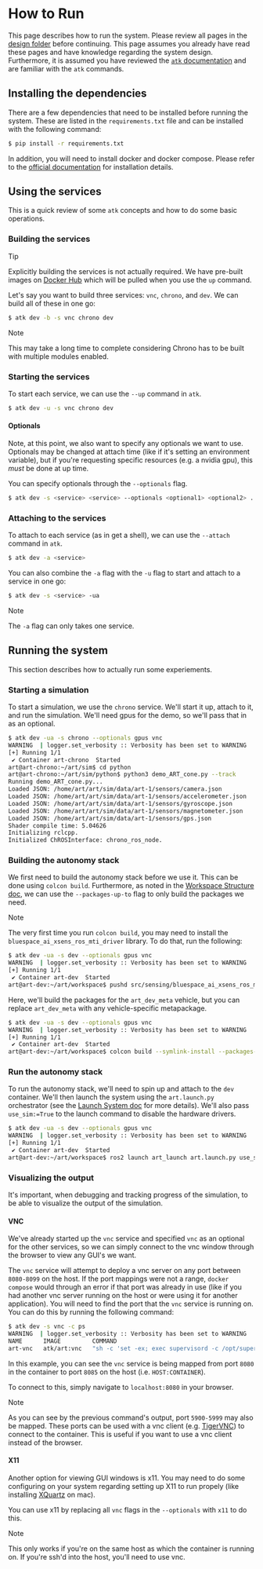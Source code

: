 # How to Run

This page describes how to run the system. Please review all pages in the [design folder](../design/) before continuing. This page assumes you already have read these pages and have knowledge regarding the system design. Furthermore, it is assumed you have reviewed the [`atk` documentation](https://projects.sbel.org/autonomy-toolkit) and are familiar with the `atk` commands.

## Installing the dependencies

There are a few dependencies that need to be installed before running the system. These are listed in the `requirements.txt` file and can be installed with the following command:

```bash
$ pip install -r requirements.txt
```

In addition, you will need to install docker and docker compose. Please refer to the [official documentation](https://www.docker.com/get-started/) for installation details.

## Using the services

This is a quick review of some `atk` concepts and how to do some basic operations.

### Building the services

> [!TIP]
> Explicitly building the services is not actually required. We have pre-built images on [Docker Hub](https://hub.docker.com/repository/docker/uwsbel/art/general) which will be pulled when you use the `up` command.

Let's say you want to build three services: `vnc`, `chrono`, and `dev`. We can build all of these in one go:

```bash
$ atk dev -b -s vnc chrono dev
```

> [!NOTE]
> This may take a long time to complete considering Chrono has to be built with multiple modules enabled.

### Starting the services

To start each service, we can use the `--up` command in `atk`.

```bash
$ atk dev -u -s vnc chrono dev
```

#### Optionals

Note, at this point, we also want to specify any optionals we want to use. Optionals may be changed at attach time (like if it's setting an environment variable), but if you're requesting specific resources (e.g. a nvidia gpu), this _must_ be done at up time.

You can specify optionals through the `--optionals` flag.

```bash
$ atk dev -s <service> <service> --optionals <optional1> <optional2> ...
```

### Attaching to the services

To attach to each service (as in get a shell), we can use the `--attach` command in `atk`.

```bash
$ atk dev -a <service>
```

You can also combine the `-a` flag with the `-u` flag to start and attach to a service in one go:

```bash
$ atk dev -s <service> -ua
```

> [!NOTE]
> The `-a` flag can only takes one service.

## Running the system

This section describes how to actually run some experiements.

### Starting a simulation

To start a simulation, we use the `chrono` service. We'll start it up, attach to it, and run the simulation. We'll need gpus for the demo, so we'll pass that in as an optional.

```bash
$ atk dev -ua -s chrono --optionals gpus vnc
WARNING  | logger.set_verbosity :: Verbosity has been set to WARNING
[+] Running 1/1
 ✔ Container art-chrono  Started
art@art-chrono:~/art/sim$ cd python
art@art-chrono:~/art/sim/python$ python3 demo_ART_cone.py --track
Running demo_ART_cone.py...
Loaded JSON: /home/art/art/sim/data/art-1/sensors/camera.json
Loaded JSON: /home/art/art/sim/data/art-1/sensors/accelerometer.json
Loaded JSON: /home/art/art/sim/data/art-1/sensors/gyroscope.json
Loaded JSON: /home/art/art/sim/data/art-1/sensors/magnetometer.json
Loaded JSON: /home/art/art/sim/data/art-1/sensors/gps.json
Shader compile time: 5.04626
Initializing rclcpp.
Initialized ChROSInterface: chrono_ros_node.
```

### Building the autonomy stack

We first need to build the autonomy stack before we use it. This can be done using `colcon build`. Furthermore, as noted in the [Workspace Structure doc](./../design/ros_workspace.md#workspacesrccommonmeta), we can use the `--packages-up-to` flag to only build the packages we need.

> [!NOTE]
> The very first time you run `colcon build`, you may need to install the `bluespace_ai_xsens_ros_mti_driver` library. To do that, run the following:
> ```bash
> $ atk dev -ua -s dev --optionals gpus vnc
> WARNING  | logger.set_verbosity :: Verbosity has been set to WARNING
> [+] Running 1/1
>  ✔ Container art-dev  Started
> art@art-dev:~/art/workspace$ pushd src/sensing/bluespace_ai_xsens_ros_mti_driver/lib/xspublic && make && popd
> ```

Here, we'll build the packages for the `art_dev_meta` vehicle, but you can replace `art_dev_meta` with any vehicle-specific metapackage.

```bash
$ atk dev -ua -s dev --optionals gpus vnc
WARNING  | logger.set_verbosity :: Verbosity has been set to WARNING
[+] Running 1/1
 ✔ Container art-dev  Started
art@art-dev:~/art/workspace$ colcon build --symlink-install --packages-up-to art_dev_meta
```

### Run the autonomy stack

To run the autonomy stack, we'll need to spin up and attach to the `dev` container. We'll then launch the system using the `art.launch.py` orchestrator (see the [Launch System doc](../design/launch_system.md) for more details). We'll also pass `use_sim:=True` to the launch command to disable the hardware drivers.

```bash
$ atk dev -ua -s dev --optionals gpus vnc
WARNING  | logger.set_verbosity :: Verbosity has been set to WARNING
[+] Running 1/1
 ✔ Container art-dev  Started
art@art-dev:~/art/workspace$ ros2 launch art_launch art.launch.py use_sim:=True
```

### Visualizing the output

It's important, when debugging and tracking progress of the simulation, to be able to visualize the output of the simulation.

#### VNC

We've already started up the `vnc` service and specified `vnc` as an optional for the other services, so we can simply connect to the vnc window through the browser to view any GUI's we want.

The `vnc` service will attempt to deploy a vnc server on any port between `8080-8099` on the host. If the port mappings were not a range, `docker compose` would through an error if that port was already in use (like if you had another vnc server running on the host or were using it for another application). You will need to find the port that the `vnc` service is running on. You can do this by running the following command:

```bash
$ atk dev -s vnc -c ps
WARNING  | logger.set_verbosity :: Verbosity has been set to WARNING
NAME      IMAGE         COMMAND
art-vnc   atk/art:vnc   "sh -c 'set -ex; exec supervisord -c /opt/supervisord.conf'"   vnc       1 min ago   Up 1 min 127.0.0.1:5900->5900/tcp, 127.0.0.1:8085->8080/tcp
```

In this example, you can see the `vnc` service is being mapped from port `8080` in the container to port `8085` on the host (i.e. `HOST:CONTAINER`).

To connect to this, simply navigate to `localhost:8080` in your browser.

> [!NOTE]
> As you can see by the previous command's output, port `5900-5999` may also be mapped. These ports can be used with a vnc client (e.g. [TigerVNC](https://tigervnc.org/)) to connect to the container. This is useful if you want to use a vnc client instead of the browser.

#### X11

Another option for viewing GUI windows is x11. You may need to do some configuring on your system regarding setting up X11 to run propely (like installing [XQuartz](https://www.xquartz.org/) on mac).

You can use x11 by replacing all `vnc` flags in the `--optionals` with `x11` to do this.

> [!NOTE]
> This only works if you're on the same host as which the container is running on. If you're ssh'd into the host, you'll need to use vnc.
